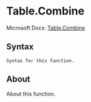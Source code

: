 ---
---

# Table.Combine

Microsoft Docs: [Table.Combine](https://docs.microsoft.com/en-us/powerquery-m/table-combine)

## Syntax

```powerquery-m
Syntax for this function.
```

## About

About this function.

